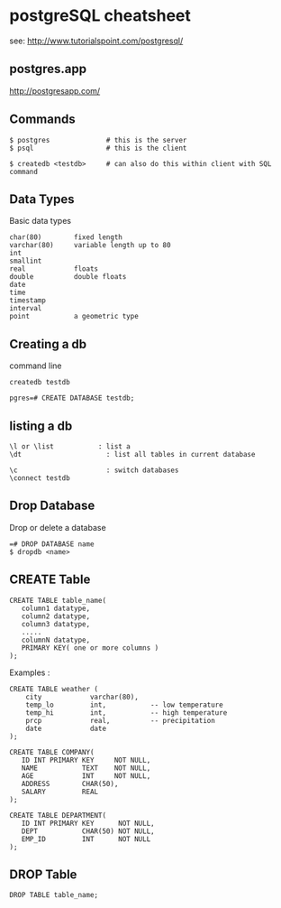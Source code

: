 # postgreSQL cheatsheet

see: <http://www.tutorialspoint.com/postgresql/>

## postgres.app
<http://postgresapp.com/>



## Commands

    $ postgres				# this is the server
	$ psql					# this is the client

	$ createdb <testdb>		# can also do this within client with SQL command


## Data Types

Basic data types

    char(80)        fixed length
    varchar(80)     variable length up to 80
    int
    smallint
    real            floats
    double          double floats
    date            
    time
    timestamp
    interval
    point           a geometric type


## Creating a db

command line

    createdb testdb

    pgres=# CREATE DATABASE testdb;


## listing a db

    \l or \list           : list a
    \dt                     : list all tables in current database

    \c                      : switch databases  
    \connect testdb          

## Drop Database

Drop or delete a database

    =# DROP DATABASE name
    $ dropdb <name> 

## CREATE Table

    CREATE TABLE table_name(
       column1 datatype,
       column2 datatype,
       column3 datatype,
       .....
       columnN datatype,
       PRIMARY KEY( one or more columns )
    );

Examples :

    CREATE TABLE weather (
        city            varchar(80),   
        temp_lo         int,           -- low temperature
        temp_hi         int,           -- high temperature
        prcp            real,          -- precipitation
        date            date
    );

    CREATE TABLE COMPANY(
       ID INT PRIMARY KEY     NOT NULL,
       NAME           TEXT    NOT NULL,
       AGE            INT     NOT NULL,
       ADDRESS        CHAR(50),
       SALARY         REAL
    );
    
    CREATE TABLE DEPARTMENT(
       ID INT PRIMARY KEY      NOT NULL,
       DEPT           CHAR(50) NOT NULL,
       EMP_ID         INT      NOT NULL
    );

## DROP Table

    DROP TABLE table_name;












